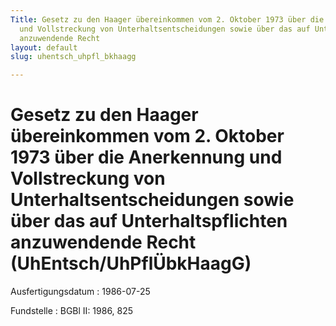 ```yaml
---
Title: Gesetz zu den Haager übereinkommen vom 2. Oktober 1973 über die Anerkennung
  und Vollstreckung von Unterhaltsentscheidungen sowie über das auf Unterhaltspflichten
  anzuwendende Recht
layout: default
slug: uhentsch_uhpfl_bkhaagg

---
```


# Gesetz zu den Haager übereinkommen vom 2. Oktober 1973 über die Anerkennung und Vollstreckung von Unterhaltsentscheidungen sowie über das auf Unterhaltspflichten anzuwendende Recht (UhEntsch/UhPflÜbkHaagG)

Ausfertigungsdatum
:   1986-07-25

Fundstelle
:   BGBl II: 1986, 825

